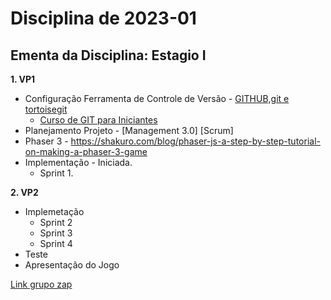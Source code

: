 # Disciplina de 2023-01

## Ementa da Disciplina: Estagio I

**1. VP1**

- Configuração Ferramenta de Controle de Versão - [GITHUB,git e tortoisegit](https://github.com/mbacefor)
  - [Curso de GIT para Iniciantes](https://www.udemy.com/git-e-github-para-iniciantes/)
- Planejamento Projeto - [Management 3.0] [Scrum]
- Phaser 3 - https://shakuro.com/blog/phaser-js-a-step-by-step-tutorial-on-making-a-phaser-3-game
- Implementação - Iniciada.
  - Sprint 1.

**2. VP2**

- Implemetação
  - Sprint 2
  - Sprint 3
  - Sprint 4
- Teste
- Apresentação do Jogo

[Link grupo zap](https://chat.whatsapp.com/IywlNFnTCUfC90TRgbWLNE)
